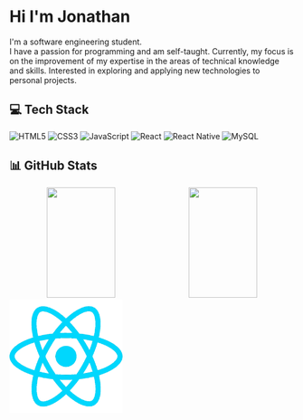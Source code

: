 # Hi I'm Jonathan
I'm a software engineering student.<br/>
I have a passion for programming and am self-taught. Currently, my focus is on the improvement of my expertise in the areas of technical knowledge and skills. Interested in exploring and applying new technologies to personal projects.

## 💻 Tech Stack
![HTML5](https://img.shields.io/badge/html5-%23E34F26.svg?style=for-the-badge&logo=html5&logoColor=white)
![CSS3](https://img.shields.io/badge/css3-%231572B6.svg?style=for-the-badge&logo=css3&logoColor=white)
![JavaScript](https://img.shields.io/badge/javascript-%23323330.svg?style=for-the-badge&logo=javascript&logoColor=%23F7DF1E)
![React](https://img.shields.io/badge/react-%2320232a.svg?style=for-the-badge&logo=react&logoColor=%2361DAFB)
![React Native](https://img.shields.io/badge/react_native-%2320232a.svg?style=for-the-badge&logo=react&logoColor=%2361DAFB)
![MySQL](https://img.shields.io/badge/mysql-%2300f.svg?style=for-the-badge&logo=mysql&logoColor=white)


## 📊 GitHub Stats
<div align="center">
  <!--Git status-->
  <picture>
  <source srcset="https://github-readme-stats.vercel.app/api?username=minn09&show_icons=true&theme=dark"
    media="(prefers-color-scheme: dark)"/>
  <source srcset="https://github-readme-stats.vercel.app/api?username=minn09&show_icons=true"
    media="(prefers-color-scheme: light), (prefers-color-scheme: no-preference)"/>
  <img width="49%" height="195px" src="https://github-readme-stats.vercel.app/api?username=minn09&show_icons=true" />
</picture>
  <!--Learn-->
  <picture>
  <source srcset="https://github-readme-stats.vercel.app/api/top-langs/?username=minn09&theme=dark"
    media="(prefers-color-scheme: dark)"/>
  <source srcset="https://github-readme-stats.vercel.app/api/top-langs/?username=minn09&show_icons=true"
    media="(prefers-color-scheme: light), (prefers-color-scheme: no-preference)"/>
  <img width="49%" height="195px" src="https://github-readme-stats.vercel.app/api/top-langs/username=minn09&show_icons=true" />
</picture>
</div>

<img src="./react.gif" alt="React Dancing" width="200" height="200" />
